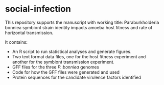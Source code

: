 # social-infection

This repository supports the manuscript with working title: Paraburkholderia bonniea symbiont strain identity impacts amoeba host fitness and rate of horizontal transmission.

It contains:

* An R script to run statistical analyses and generate figures.
* Two text format data files, one for the host fitness experiment and another for the symbiont transmission experiment.
* GFF files for the three *P. bonniea* genomes
* Code for how the GFF files were generated and used    
* Protein sequences for the candidate virulence factors identified
